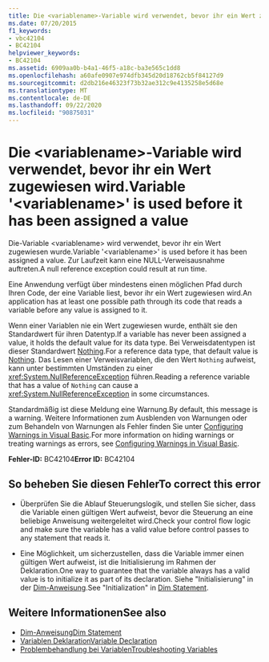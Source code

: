 ```yaml
---
title: Die <variablename>-Variable wird verwendet, bevor ihr ein Wert zugewiesen wird.
ms.date: 07/20/2015
f1_keywords:
- vbc42104
- BC42104
helpviewer_keywords:
- BC42104
ms.assetid: 6909aa0b-b4a1-46f5-a18c-ba3e565c1dd8
ms.openlocfilehash: a60afe0907e974dfb345d20d18762cb5f84127d9
ms.sourcegitcommit: d2db216e46323f73b32ae312c9e4135258e5d68e
ms.translationtype: MT
ms.contentlocale: de-DE
ms.lasthandoff: 09/22/2020
ms.locfileid: "90875031"
---
```

# <a name="variable-variablename-is-used-before-it-has-been-assigned-a-value"></a><span data-ttu-id="2d008-102">Die \<variablename>-Variable wird verwendet, bevor ihr ein Wert zugewiesen wird.</span><span class="sxs-lookup"><span data-stu-id="2d008-102">Variable '\<variablename>' is used before it has been assigned a value</span></span>

<span data-ttu-id="2d008-103">Die-Variable \<variablename> wird verwendet, bevor ihr ein Wert zugewiesen wurde.</span><span class="sxs-lookup"><span data-stu-id="2d008-103">Variable '\<variablename>' is used before it has been assigned a value.</span></span> <span data-ttu-id="2d008-104">Zur Laufzeit kann eine NULL-Verweisausnahme auftreten.</span><span class="sxs-lookup"><span data-stu-id="2d008-104">A null reference exception could result at run time.</span></span>  
  
 <span data-ttu-id="2d008-105">Eine Anwendung verfügt über mindestens einen möglichen Pfad durch Ihren Code, der eine Variable liest, bevor ihr ein Wert zugewiesen wird.</span><span class="sxs-lookup"><span data-stu-id="2d008-105">An application has at least one possible path through its code that reads a variable before any value is assigned to it.</span></span>  
  
 <span data-ttu-id="2d008-106">Wenn einer Variablen nie ein Wert zugewiesen wurde, enthält sie den Standardwert für ihren Datentyp.</span><span class="sxs-lookup"><span data-stu-id="2d008-106">If a variable has never been assigned a value, it holds the default value for its data type.</span></span> <span data-ttu-id="2d008-107">Bei Verweisdatentypen ist dieser Standardwert [Nothing](../nothing.md).</span><span class="sxs-lookup"><span data-stu-id="2d008-107">For a reference data type, that default value is [Nothing](../nothing.md).</span></span> <span data-ttu-id="2d008-108">Das Lesen einer Verweisvariablen, die den Wert `Nothing` aufweist, kann unter bestimmten Umständen zu einer <xref:System.NullReferenceException> führen.</span><span class="sxs-lookup"><span data-stu-id="2d008-108">Reading a reference variable that has a value of `Nothing` can cause a <xref:System.NullReferenceException> in some circumstances.</span></span>  
  
 <span data-ttu-id="2d008-109">Standardmäßig ist diese Meldung eine Warnung.</span><span class="sxs-lookup"><span data-stu-id="2d008-109">By default, this message is a warning.</span></span> <span data-ttu-id="2d008-110">Weitere Informationen zum Ausblenden von Warnungen oder zum Behandeln von Warnungen als Fehler finden Sie unter [Configuring Warnings in Visual Basic](/visualstudio/ide/configuring-warnings-in-visual-basic).</span><span class="sxs-lookup"><span data-stu-id="2d008-110">For more information on hiding warnings or treating warnings as errors, see [Configuring Warnings in Visual Basic](/visualstudio/ide/configuring-warnings-in-visual-basic).</span></span>  
  
 <span data-ttu-id="2d008-111">**Fehler-ID:** BC42104</span><span class="sxs-lookup"><span data-stu-id="2d008-111">**Error ID:** BC42104</span></span>  
  
## <a name="to-correct-this-error"></a><span data-ttu-id="2d008-112">So beheben Sie diesen Fehler</span><span class="sxs-lookup"><span data-stu-id="2d008-112">To correct this error</span></span>  
  
- <span data-ttu-id="2d008-113">Überprüfen Sie die Ablauf Steuerungslogik, und stellen Sie sicher, dass die Variable einen gültigen Wert aufweist, bevor die Steuerung an eine beliebige Anweisung weitergeleitet wird.</span><span class="sxs-lookup"><span data-stu-id="2d008-113">Check your control flow logic and make sure the variable has a valid value before control passes to any statement that reads it.</span></span>  
  
- <span data-ttu-id="2d008-114">Eine Möglichkeit, um sicherzustellen, dass die Variable immer einen gültigen Wert aufweist, ist die Initialisierung im Rahmen der Deklaration.</span><span class="sxs-lookup"><span data-stu-id="2d008-114">One way to guarantee that the variable always has a valid value is to initialize it as part of its declaration.</span></span> <span data-ttu-id="2d008-115">Siehe "Initialisierung" in der [Dim-Anweisung](../statements/dim-statement.md).</span><span class="sxs-lookup"><span data-stu-id="2d008-115">See "Initialization" in [Dim Statement](../statements/dim-statement.md).</span></span>  
  
## <a name="see-also"></a><span data-ttu-id="2d008-116">Weitere Informationen</span><span class="sxs-lookup"><span data-stu-id="2d008-116">See also</span></span>

- [<span data-ttu-id="2d008-117">Dim-Anweisung</span><span class="sxs-lookup"><span data-stu-id="2d008-117">Dim Statement</span></span>](../statements/dim-statement.md)
- [<span data-ttu-id="2d008-118">Variablen Deklaration</span><span class="sxs-lookup"><span data-stu-id="2d008-118">Variable Declaration</span></span>](../../programming-guide/language-features/variables/variable-declaration.md)
- [<span data-ttu-id="2d008-119">Problembehandlung bei Variablen</span><span class="sxs-lookup"><span data-stu-id="2d008-119">Troubleshooting Variables</span></span>](../../programming-guide/language-features/variables/troubleshooting-variables.md)
